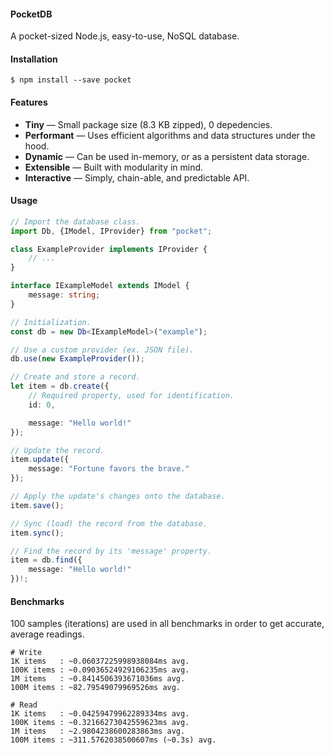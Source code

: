 #### PocketDB

A pocket-sized Node.js, easy-to-use, NoSQL database.

#### Installation

```shell
$ npm install --save pocket
```

#### Features

* **Tiny** &mdash; Small package size (8.3 KB zipped), 0 depedencies.
* **Performant** &mdash; Uses efficient algorithms and data structures under the hood.
* **Dynamic** &mdash; Can be used in-memory, or as a persistent data storage.
* **Extensible** &mdash; Built with modularity in mind.
* **Interactive** &mdash; Simply, chain-able, and predictable API.

#### Usage

```ts
// Import the database class.
import Db, {IModel, IProvider} from "pocket";

class ExampleProvider implements IProvider {
    // ...
}

interface IExampleModel extends IModel {
    message: string;
}

// Initialization.
const db = new Db<IExampleModel>("example");

// Use a custom provider (ex. JSON file).
db.use(new ExampleProvider());

// Create and store a record.
let item = db.create({
    // Required property, used for identification.
    id: 0,

    message: "Hello world!"
});

// Update the record.
item.update({
    message: "Fortune favors the brave."
});

// Apply the update's changes onto the database.
item.save();

// Sync (load) the record from the database.
item.sync();

// Find the record by its 'message' property.
item = db.find({
    message: "Hello world!"
})!;
```

#### Benchmarks

100 samples (iterations) are used in all benchmarks in order to get accurate, average readings.

```shell
# Write
1K items   : ~0.06037225998938084ms avg.
100K items : ~0.09036524929106235ms avg.
1M items   : ~0.8414506393671036ms avg.
100M items : ~82.79549079969526ms avg.

# Read
1K items   : ~0.04259479962289334ms avg.
100K items : ~0.32166273042559623ms avg.
1M items   : ~2.9804238600283863ms avg.
100M items : ~311.5762038500607ms (~0.3s) avg.
```

